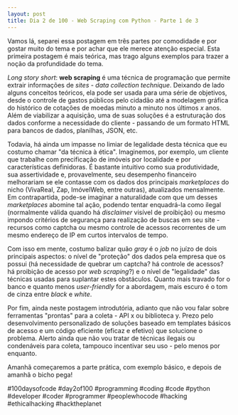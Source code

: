 ```yaml
---
layout: post
title: Dia 2 de 100 - Web Scraping com Python - Parte 1 de 3
---
```


Vamos lá, separei essa postagem em três partes por comodidade e por gostar muito do tema e por achar que ele merece atenção especial. Esta primeira postagem é mais teórica, mas trago alguns exemplos para trazer a noção da profundidade do tema. 

*Long story short*: **web scraping** é uma técnica de programação que permite extrair informações de *sites* - *data collection technique*. Deixando de lado alguns conceitos teóricos, ela pode ser usada para uma série de objetivos, desde o controle de gastos públicos pelo cidadão até a modelagem gráfica do histórico de cotações de moedas minuto a minuto nos últimos *x* anos. Além de viabilizar a aquisição, uma de suas soluções é a estruturação dos dados conforme a necessidade do cliente - passando de um formato HTML para bancos de dados, planilhas, JSON, etc.

Todavia, há ainda um impasse no limiar de legalidade desta técnica que eu costumo chamar "da técnica à ética". Imaginemos, por exemplo, um cliente que trabalhe com precificação de imóveis por localidade e por características definidoras. É bastante intuitivo como sua produtividade, sua assertividade e, provavelmente, seu desempenho financeiro melhorariam se ele contasse com os dados dos principais *marketplaces* do nicho (VivaReal, Zap, ImóvelWeb, entre outras), atualizados mensalmente. Em contrapartida, pode-se imaginar a naturalidade com que um desses *marketplaces* abomine tal ação, podendo tentar enquadrá-la como ilegal (normalmente válida quando há *disclaimer* visível de proibição) ou mesmo impondo critérios de segurança para realização de buscas em seu site - recursos como captcha ou mesmo controle de acessos recorrentes de um mesmo endereço de IP em curtos intervalos de tempo.

Com isso em mente, costumo balizar quão *gray* é o *job* no juízo de dois principais aspectos: o nível de "proteção" dos dados pela empresa que os possui (há necessidade de quebrar um captcha? há controle de acessos? há proibição de acesso por *web scraping*?) e o nível de "legalidade" das técnicas usadas para suplantar estes obstáculos. Quanto mais travado for o banco e quanto menos *user-friendly* for a abordagem, mais escuro é o tom de cinza entre *black* e *white*.

Por fim, ainda neste postagem introdutória, adianto que não vou falar sobre ferramentas "prontas" para a coleta - API x ou biblioteca y. Prezo pelo desenvolvimento personalizado de soluções baseado em templates básicos de acesso e um código eficiente (eficaz e efetivo) que solucione o problema. Alerto ainda que não vou tratar de técnicas ilegais ou condenáveis para coleta, tampouco incentivar seu uso - pelo menos por enquanto.

Amanhã começaremos a parte prática, com exemplo básico, e depois de amanhã o bicho pega!

#100daysofcode #day2of100 #programming #coding #code #python #developer #coder #programmer #peoplewhocode #hacking #ethicalhacking #hacktheplanet